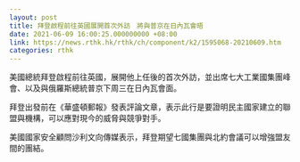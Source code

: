 ```yaml
---
layout: post
title: 拜登啟程前往英國展開首次外訪　將與普京在日內瓦會晤
date: 2021-06-09 16:00:25.000000000 +08:00
link: https://news.rthk.hk/rthk/ch/component/k2/1595068-20210609.htm
categories: rthk
---
```


美國總統拜登啟程前往英國，展開他上任後的首次外訪，並出席七大工業國集團峰會、以及與俄羅斯總統普京下周三在日內瓦會面。

拜登出發前在《華盛頓郵報》發表評論文章，表示此行是要證明民主國家建立的聯盟與機構，可以應對現今的威脅與競爭對手。

美國國家安全顧問沙利文向傳媒表示，拜登期望七國集團與北約會議可以增強盟友間的團結。
